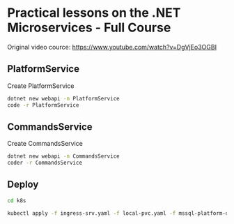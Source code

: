 # Practical lessons on the .NET Microservices - Full Course

Original video cource: https://www.youtube.com/watch?v=DgVjEo3OGBI

## PlatformService

Create PlatformService

```sh
dotnet new webapi -n PlatformService
code -r PlatformService
```


## CommandsService

Create CommandsService

```sh
dotnet new webapi -n CommandsService
coder -r CommandsService
```

## Deploy

```sh
cd k8s

kubectl apply -f ingress-srv.yaml -f local-pvc.yaml -f mssql-platform-deploy.yaml -f rabbitmq-deploy.yaml -f platforms-np-srv.yaml -f platform-deploy.yaml -f commands-deploy.yaml 
```
